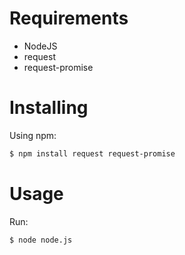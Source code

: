 # Requirements

- NodeJS
- request
- request-promise

# Installing
Using npm:

```bash
$ npm install request request-promise
```

# Usage

Run:
```bash
$ node node.js
```